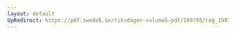 ```yaml
---
layout: default
UpRedirect: https://pdf.swedeb.se/riksdagen-volumeG-pdf/199798/reg_199798/reg_199798_0368.pdf
---
```

